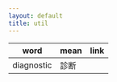 ```yaml
---
layout: default
title: util
---
```


| word | mean | link |
| ---- | ---- | ---- |
| diagnostic | 診断 |  |


